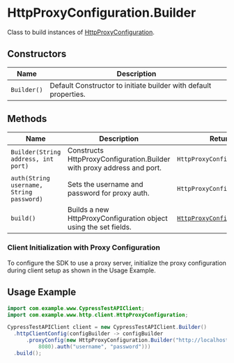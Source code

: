 
# HttpProxyConfiguration.Builder

Class to build instances of [HttpProxyConfiguration](../doc/http-proxy-configuration.md).

## Constructors

| Name | Description |
|  --- | --- |
| `Builder()` | Default Constructor to initiate builder with default properties. |

## Methods

| Name | Description | Return Type |
|  --- | --- | --- |
| `Builder(String address, int port)` | Constructs HttpProxyConfiguration.Builder with proxy address and port. | `HttpProxyConfiguration.Builder` |
| `auth(String username, String password)` | Sets the username and password for proxy auth. | `HttpProxyConfiguration.Builder` |
| `build()` | Builds a new HttpProxyConfiguration object using the set fields. | [`HttpProxyConfiguration`](../doc/http-proxy-configuration.md) |

### Client Initialization with Proxy Configuration

To configure the SDK to use a proxy server, initialize the proxy configuration during client setup as shown in the Usage Example.

## Usage Example

```java
import com.example.www.CypressTestAPIClient;
import com.example.www.http.client.HttpProxyConfiguration;

CypressTestAPIClient client = new CypressTestAPIClient.Builder()
  .httpClientConfig(configBuilder -> configBuilder
      .proxyConfig(new HttpProxyConfiguration.Builder("http://localhost",
          8080).auth("username", "password")))
  .build();
```

